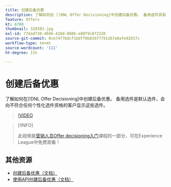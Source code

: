 ```yaml
---
title: 创建后备优惠
description: 了解如何在 [!DNL Offer Decisioning]中创建后备优惠。 备用选件具有与它们关联的资格规则，可帮助您仅向相关客户显示它们。
feature: Offers
kt: 6780
thumbnail: 329383.jpg
exl-id: 77dad738-4046-410d-8886-e88f9c872320
source-git-commit: 0ce7477bdcf1bdff8b83977791267e8afe92b57c
workflow-type: tm+mt
source-wordcount: '111'
ht-degree: 11%

---
```


# 创建后备优惠

了解如何在[!DNL Offer Decisioning]中创建后备优惠。 备用选件是默认选件，会向不符合任何个性化选件资格的客户显示这些选件。

>[!VIDEO](https://video.tv.adobe.com/v/329383?quality=12&learn=on)

>[!INFO]
>
> 此视频是[营销人员Offer decisioning入门](https://experienceleague.adobe.com/?lang=zh-Hans?recommended=ExperiencePlatform-U-1-2020.1.offerdecisioning)课程的一部分，可在Experience League中免费观看！


## 其他资源

* [创建后备优惠（文档）](https://experienceleague.adobe.com/docs/journey-optimizer/using/offer-decisioniong/managing-offers-in-the-offer-library/creating-fallback-offers.html)
* [使用API创建后备优惠（文档）](https://experienceleague.adobe.com/docs/journey-optimizer/using/offer-decisioniong/api-reference/offers-api/fallback-offers/create.html)
